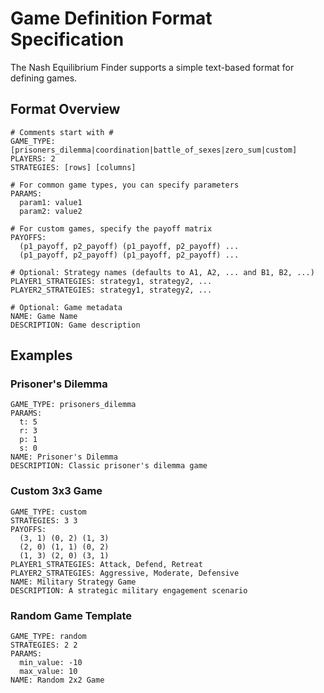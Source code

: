 # Game Definition Format Specification

The Nash Equilibrium Finder supports a simple text-based format for defining games.

## Format Overview

```
# Comments start with #
GAME_TYPE: [prisoners_dilemma|coordination|battle_of_sexes|zero_sum|custom]
PLAYERS: 2
STRATEGIES: [rows] [columns]

# For common game types, you can specify parameters
PARAMS:
  param1: value1
  param2: value2

# For custom games, specify the payoff matrix
PAYOFFS:
  (p1_payoff, p2_payoff) (p1_payoff, p2_payoff) ...
  (p1_payoff, p2_payoff) (p1_payoff, p2_payoff) ...

# Optional: Strategy names (defaults to A1, A2, ... and B1, B2, ...)
PLAYER1_STRATEGIES: strategy1, strategy2, ...
PLAYER2_STRATEGIES: strategy1, strategy2, ...

# Optional: Game metadata
NAME: Game Name
DESCRIPTION: Game description
```

## Examples

### Prisoner's Dilemma
```
GAME_TYPE: prisoners_dilemma
PARAMS:
  t: 5
  r: 3
  p: 1
  s: 0
NAME: Prisoner's Dilemma
DESCRIPTION: Classic prisoner's dilemma game
```

### Custom 3x3 Game
```
GAME_TYPE: custom
STRATEGIES: 3 3
PAYOFFS:
  (3, 1) (0, 2) (1, 3)
  (2, 0) (1, 1) (0, 2)
  (1, 3) (2, 0) (3, 1)
PLAYER1_STRATEGIES: Attack, Defend, Retreat
PLAYER2_STRATEGIES: Aggressive, Moderate, Defensive
NAME: Military Strategy Game
DESCRIPTION: A strategic military engagement scenario
```

### Random Game Template
```
GAME_TYPE: random
STRATEGIES: 2 2
PARAMS:
  min_value: -10
  max_value: 10
NAME: Random 2x2 Game
```
